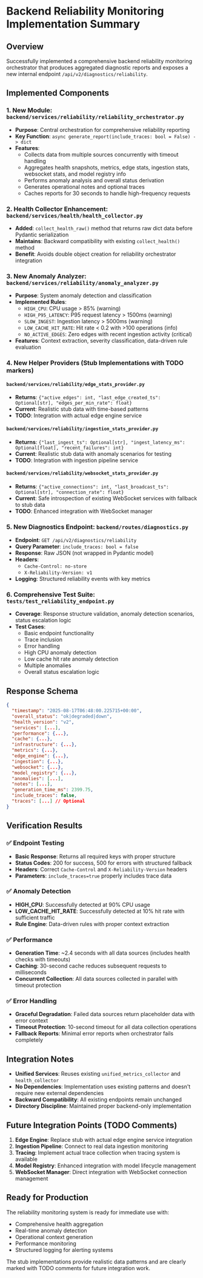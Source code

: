 # Backend Reliability Monitoring Implementation Summary

## Overview
Successfully implemented a comprehensive backend reliability monitoring orchestrator that produces aggregated diagnostic reports and exposes a new internal endpoint `/api/v2/diagnostics/reliability`.

## Implemented Components

### 1. New Module: `backend/services/reliability/reliability_orchestrator.py`
- **Purpose**: Central orchestration for comprehensive reliability reporting
- **Key Function**: `async generate_report(include_traces: bool = False) -> dict`
- **Features**:
  - Collects data from multiple sources concurrently with timeout handling
  - Aggregates health snapshots, metrics, edge stats, ingestion stats, websocket stats, and model registry info
  - Performs anomaly analysis and overall status derivation
  - Generates operational notes and optional traces
  - Caches reports for 30 seconds to handle high-frequency requests

### 2. Health Collector Enhancement: `backend/services/health/health_collector.py`
- **Added**: `collect_health_raw()` method that returns raw dict data before Pydantic serialization
- **Maintains**: Backward compatibility with existing `collect_health()` method
- **Benefit**: Avoids double object creation for reliability orchestrator integration

### 3. New Anomaly Analyzer: `backend/services/reliability/anomaly_analyzer.py`
- **Purpose**: System anomaly detection and classification
- **Implemented Rules**:
  - `HIGH_CPU`: CPU usage > 85% (warning)
  - `HIGH_P95_LATENCY`: P95 request latency > 1500ms (warning)  
  - `SLOW_INGEST`: Ingestion latency > 5000ms (warning)
  - `LOW_CACHE_HIT_RATE`: Hit rate < 0.2 with >100 operations (info)
  - `NO_ACTIVE_EDGES`: Zero edges with recent ingestion activity (critical)
- **Features**: Context extraction, severity classification, data-driven rule evaluation

### 4. New Helper Providers (Stub Implementations with TODO markers)

#### `backend/services/reliability/edge_stats_provider.py`
- **Returns**: `{"active_edges": int, "last_edge_created_ts": Optional[str], "edges_per_min_rate": float}`
- **Current**: Realistic stub data with time-based patterns
- **TODO**: Integration with actual edge engine service

#### `backend/services/reliability/ingestion_stats_provider.py`
- **Returns**: `{"last_ingest_ts": Optional[str], "ingest_latency_ms": Optional[float], "recent_failures": int}`
- **Current**: Realistic stub data with anomaly scenarios for testing
- **TODO**: Integration with ingestion pipeline service

#### `backend/services/reliability/websocket_stats_provider.py`
- **Returns**: `{"active_connections": int, "last_broadcast_ts": Optional[str], "connection_rate": float}`
- **Current**: Safe introspection of existing WebSocket services with fallback to stub data
- **TODO**: Enhanced integration with WebSocket manager

### 5. New Diagnostics Endpoint: `backend/routes/diagnostics.py`
- **Endpoint**: `GET /api/v2/diagnostics/reliability`
- **Query Parameter**: `include_traces: bool = false`
- **Response**: Raw JSON (not wrapped in Pydantic model)
- **Headers**: 
  - `Cache-Control: no-store`
  - `X-Reliability-Version: v1`
- **Logging**: Structured reliability events with key metrics

### 6. Comprehensive Test Suite: `tests/test_reliability_endpoint.py`
- **Coverage**: Response structure validation, anomaly detection scenarios, status escalation logic
- **Test Cases**: 
  - Basic endpoint functionality
  - Trace inclusion
  - Error handling
  - High CPU anomaly detection
  - Low cache hit rate anomaly detection
  - Multiple anomalies
  - Overall status escalation logic

## Response Schema
```json
{
  "timestamp": "2025-08-17T06:48:00.225715+00:00",
  "overall_status": "ok|degraded|down", 
  "health_version": "v2",
  "services": [...],
  "performance": {...},
  "cache": {...},
  "infrastructure": {...},
  "metrics": {...},
  "edge_engine": {...},
  "ingestion": {...},
  "websocket": {...},
  "model_registry": {...},
  "anomalies": [...],
  "notes": [...],
  "generation_time_ms": 2399.75,
  "include_traces": false,
  "traces": [...] // Optional
}
```

## Verification Results

### ✅ Endpoint Testing
- **Basic Response**: Returns all required keys with proper structure
- **Status Codes**: 200 for success, 500 for errors with structured fallback
- **Headers**: Correct `Cache-Control` and `X-Reliability-Version` headers
- **Parameters**: `include_traces=true` properly includes trace data

### ✅ Anomaly Detection
- **HIGH_CPU**: Successfully detected at 90% CPU usage
- **LOW_CACHE_HIT_RATE**: Successfully detected at 10% hit rate with sufficient traffic
- **Rule Engine**: Data-driven rules with proper context extraction

### ✅ Performance
- **Generation Time**: ~2.4 seconds with all data sources (includes health checks with timeouts)
- **Caching**: 30-second cache reduces subsequent requests to milliseconds
- **Concurrent Collection**: All data sources collected in parallel with timeout protection

### ✅ Error Handling
- **Graceful Degradation**: Failed data sources return placeholder data with error context
- **Timeout Protection**: 10-second timeout for all data collection operations
- **Fallback Reports**: Minimal error reports when orchestrator fails completely

## Integration Notes
- **Unified Services**: Reuses existing `unified_metrics_collector` and `health_collector`
- **No Dependencies**: Implementation uses existing patterns and doesn't require new external dependencies
- **Backward Compatibility**: All existing endpoints remain unchanged
- **Directory Discipline**: Maintained proper backend-only implementation

## Future Integration Points (TODO Comments)
1. **Edge Engine**: Replace stub with actual edge engine service integration
2. **Ingestion Pipeline**: Connect to real data ingestion monitoring
3. **Tracing**: Implement actual trace collection when tracing system is available
4. **Model Registry**: Enhanced integration with model lifecycle management
5. **WebSocket Manager**: Direct integration with WebSocket connection management

## Ready for Production
The reliability monitoring system is ready for immediate use with:
- Comprehensive health aggregation
- Real-time anomaly detection
- Operational context generation
- Performance monitoring
- Structured logging for alerting systems

The stub implementations provide realistic data patterns and are clearly marked with TODO comments for future integration work.